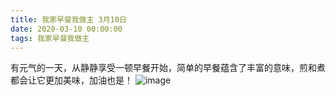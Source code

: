 ```yaml
---
title: 我家早餐我做主 3月10日
date: 2020-03-10 00:00:00
tags: 我家早餐我做主
---
```

有元气的一天，从静静享受一顿早餐开始，简单的早餐蕴含了丰富的意味，煎和煮都会让它更加美味，加油也是！
![image](1.jpg)